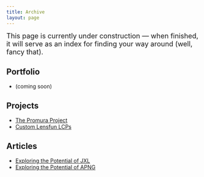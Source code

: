 ```yaml
---
title: Archive
layout: page
---
```


<font size="4">
This page is currently under construction — when finished, it will serve as an index for finding your way around (well, fancy that).
</font>

## Portfolio ##

- (coming soon)

## Projects ##

- [The Promura Project](https://martbetz.github.io/photography/2022/08/21/the-promura-project.html)
- [Custom Lensfun LCPs](https://martbetz.github.io/photography/computing/2022/08/23/custom-lensfun-lcps.html)

## Articles ##

- [Exploring the Potential of JXL](https://martbetz.github.io/photography/computing/2022/10/27/exploring-jpegxl.html)
- [Exploring the Potential of APNG](https://martbetz.github.io/photography/computing/2022/10/02/03-08-exploring-apng.html)
